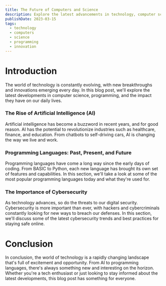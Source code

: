 ```yaml
---
title: The Future of Computers and Science
description: Explore the latest advancements in technology, computer science, programming, and innovation.
publishDate: 2023-03-15
tags:
  - technology
  - computers
  - science
  - programming
  - innovation
---
```


# Introduction

The world of technology is constantly evolving, with new breakthroughs and innovations emerging every day. In this blog post, we'll explore the latest developments in computer science, programming, and the impact they have on our daily lives.

### The Rise of Artificial Intelligence (AI)

Artificial intelligence has become a buzzword in recent years, and for good reason. AI has the potential to revolutionize industries such as healthcare, finance, and education. From chatbots to self-driving cars, AI is changing the way we live and work.

### Programming Languages: Past, Present, and Future

Programming languages have come a long way since the early days of coding. From BASIC to Python, each new language has brought its own set of features and capabilities. In this section, we'll take a look at some of the most popular programming languages today and what they're used for.

### The Importance of Cybersecurity

As technology advances, so do the threats to our digital security. Cybersecurity is more important than ever, with hackers and cybercriminals constantly looking for new ways to breach our defenses. In this section, we'll discuss some of the latest cybersecurity trends and best practices for staying safe online.

# Conclusion

In conclusion, the world of technology is a rapidly changing landscape that's full of excitement and opportunity. From AI to programming languages, there's always something new and interesting on the horizon. Whether you're a tech enthusiast or just looking to stay informed about the latest developments, this blog post has something for everyone.

